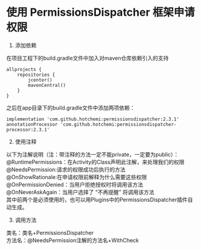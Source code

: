 # 使用 PermissionsDispatcher 框架申请权限

1. 添加依赖   

在项目工程下的build.gradle文件中加入对maven仓库依赖引入的支持   
```
allprojects {
    repositories {
        jcenter()
        mavenCentral()
    }
}
```
  之后在app目录下的build.gradle文件中添加两项依赖：
```
implementation 'com.github.hotchemi:permissionsdispatcher:2.3.1'
annotationProcessor 'com.github.hotchemi:permissionsdispatcher-processor:2.3.1'
```
2. 使用注释   

以下为注解说明（注：带注释的方法一定不能private，一定要为public）：   
@RuntimePermissions：在Activity的Class声明此注解，来处理我们的权限   
@NeedsPermission:请求的权限成功后执行的方法   
@OnShowRationale:在申请权限前解释为什么需要这些权限   
@OnPermissionDenied：当用户拒绝授权时将调用该方法   
@OnNeverAskAgain：当用户选择了 “不再提醒” 将调用该方法   
其中前两个是必须使用的，也可以用Plugins中的PermissionsDispatcher插件自动生成。   

3. 调用方法   

类名：类名+PermissionsDispatcher    
方法名：@NeedsPermission注解的方法名+WithCheck
